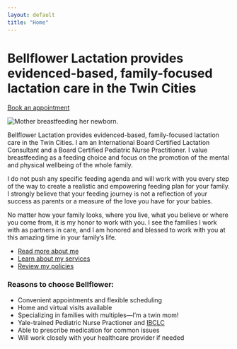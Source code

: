 ```yaml
---
layout: default
title: "Home"
---
```


# Bellflower Lactation provides evidenced-based, family-focused lactation care in the Twin Cities

[Book an appointment](https://bellflower.intakeq.com/booking)

<img 
    srcset="/assets/images/mother_breastfeeding_1000w.jpg,
            /assets/images/mother_breastfeeding_1500w.jpg 1.5x,
            /assets/images/mother_breastfeeding_2000w.jpg 2x"
    src="/assets/images/mother_breastfeeding_2000w.jpg"
    alt="Mother breastfeeding her newborn.">

Bellflower Lactation provides evidenced-based, family-focused lactation care in the Twin Cities.  I am an International Board Certified Lactation Consultant and a Board Certified Pediatric Nurse Practitioner. I value breastfeeding as a feeding choice and focus on the promotion of the mental and physical wellbeing of the whole family. 

I do not push any specific feeding agenda and will work with you every step of the way to create a realistic and empowering feeding plan for your family. I strongly believe that your feeding journey is not a reflection of your success as parents or a measure of the love you have for your babies.

No matter how your family looks, where you live, what you believe or where you come from, it is my honor to work with you. I see the families I work with as partners in care, and I am honored and blessed to work with you at this amazing time in your family’s life.

* [Read more about me](/about)
* [Learn about my services](/services)
* [Review my policies](/policies)

### Reasons to choose Bellflower:

* Convenient appointments and flexible scheduling
* Home and virtual visits available
* Specializing in families with multiples—I’m a twin mom!
* Yale-trained Pediatric Nurse Practioner and [IBCLC](https://iblce.org/about-iblce/)
* Able to prescribe medication for common issues
* Will work closely with your healthcare provider if needed
